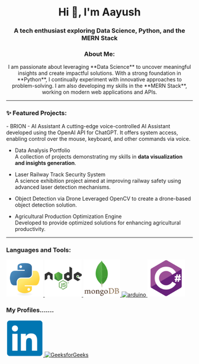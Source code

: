 <h1 align="center">Hi 👋, I'm Aayush</h1>
<h3 align="center">A tech enthusiast exploring Data Science, Python, and the MERN Stack</h3>

<h3 align="center">About Me:</h3>
<p align="center">
I am passionate about leveraging **Data Science** to uncover meaningful insights and create impactful solutions.  
With a strong foundation in **Python**, I continually experiment with innovative approaches to problem-solving.  
I am also developing my skills in the **MERN Stack**, working on modern web applications and APIs.  
</p>

---

<h3 align="left">✨ Featured Projects:</h3>
- BRION - AI Assistant 
  A cutting-edge voice-controlled AI Assistant developed using the OpenAI API for ChatGPT.  
  It offers system access, enabling control over the mouse, keyboard, and other commands via voice.  

- Data Analysis Portfolio  
  A collection of projects demonstrating my skills in <b>data visualization and insights generation</b>.  

- Laser Railway Track Security System  
  A science exhibition project aimed at improving railway safety using advanced laser detection mechanisms.  

- Object Detection via Drone
  Leveraged OpenCV to create a drone-based object detection solution.  

- Agricultural Production Optimization Engine  
  Developed to provide optimized solutions for enhancing agricultural productivity.

---

<h3 align="left">Languages and Tools:</h3>
<p>
  <a href="https://www.python.org" target="_blank">
    <img src="https://raw.githubusercontent.com/devicons/devicon/master/icons/python/python-original.svg" alt="Python" width="100" height="100"/>
  </a>
  <a href="https://nodejs.org" target="_blank">
    <img src="https://raw.githubusercontent.com/devicons/devicon/master/icons/nodejs/nodejs-original-wordmark.svg" alt="Node.js" width="100" height="100"/>
  </a>
  <a href="https://www.mongodb.com/" target="_blank">
    <img src="https://raw.githubusercontent.com/devicons/devicon/master/icons/mongodb/mongodb-original-wordmark.svg" alt="MongoDB" width="100" height="100"/>
  </a>
  <a href="https://www.arduino.cc/" target="_blank" rel="noreferrer">
    <img src="https://cdn.worldvectorlogo.com/logos/arduino-1.svg" alt="arduino" width="100" height="100"/>
  </a>
  <a href="https://www.w3schools.com/cs/" target="_blank" rel="noreferrer"> 
   <img src="https://raw.githubusercontent.com/devicons/devicon/master/icons/csharp/csharp-original.svg" alt="csharp" width="100" height="100"/> 
  </a> 
</p>

<h3 align="left">My Profiles.......</h3>
<p>
  <a href="https://www.linkedin.com/in/your-profile" target="_blank">
    <img src="https://raw.githubusercontent.com/devicons/devicon/master/icons/linkedin/linkedin-original.svg" alt="LinkedIn" width="100" height="100"/>
  </a>
  <a href="https://auth.geeksforgeeks.org/user/your-profile" target="_blank">
    <img src="https://upload.wikimedia.org/wikipedia/commons/4/43/GeeksforGeeks.svg" alt="GeeksforGeeks" width="100" height="100"/>
  </a>
</p>
